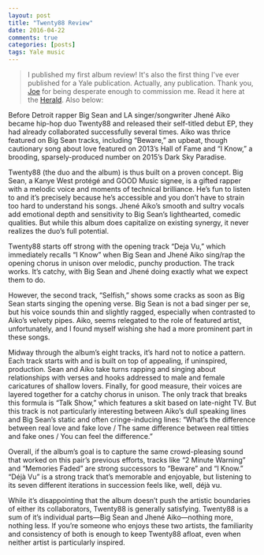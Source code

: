 ```yaml
---
layout: post
title: "Twenty88 Review"
date: 2016-04-22
comments: true
categories: [posts]
tags: Yale music
---
```


>I published my first album review! It's also the first thing I've ever published for a Yale publication. Actually, any publication. Thank you, [Joe](http://joekuperschmidt.com/) for being desperate enough to commission me. Read it here at the [Herald](http://yaleherald.com/reviews/music-twenty88/). Also below:

Before Detroit rapper Big Sean and LA singer/songwriter Jhené Aiko became hip-hop duo Twenty88 and released their self-titled debut EP, they had already collaborated successfully several times. Aiko was thrice featured on Big Sean tracks, including “Beware,” an upbeat, though cautionary song about love featured on 2013’s Hall of Fame and “I Know,” a brooding, sparsely-produced number on 2015’s Dark Sky Paradise.  

Twenty88 (the duo and the album) is thus built on a proven concept. Big Sean, a Kanye West protégé and GOOD Music signee, is a gifted rapper with a melodic voice and moments of technical brilliance. He’s fun to listen to and it’s precisely because he’s accessible and you don’t have to strain too hard to understand his songs. Jhené Aiko’s smooth and sultry vocals add emotional depth and sensitivity to Big Sean’s lighthearted, comedic qualities. But while this album does capitalize on existing synergy, it never realizes the duo’s full potential.

Twenty88 starts off strong with the opening track “Deja Vu,” which immediately recalls “I Know” when Big Sean and Jhené Aiko sing/rap the opening chorus in unison over melodic, punchy production. The track works. It’s catchy, with Big Sean and Jhené doing exactly what we expect them to do.

However, the second track, “Selfish,” shows some cracks as soon as Big Sean starts singing the opening verse. Big Sean is not a bad singer per se, but his voice sounds thin and slightly ragged, especially when contrasted to Aiko’s velvety pipes. Aiko, seems relegated to the role of featured artist, unfortunately, and I found myself wishing she had a more prominent part in these songs.

Midway through the album’s eight tracks, it’s hard not to notice a pattern. Each track starts with and is built on top of appealing, if uninspired, production. Sean and Aiko take turns rapping and singing about relationships with verses and hooks addressed to male and female caricatures of shallow lovers. Finally, for good measure, their voices are layered together for a catchy chorus in unison. The only track that breaks this formula is “Talk Show,” which features a skit based on late-night TV. But this track is not particularly interesting between Aiko’s dull speaking lines and Big Sean’s static and often cringe-inducing lines: “What’s the difference between real love and fake love / The same difference between real titties and fake ones / You can feel the difference.”

Overall, if the album’s goal is to capture the same crowd-pleasing sound that worked on this pair’s previous efforts, tracks like “2 Minute Warning” and “Memories Faded” are strong successors to “Beware” and “I Know.” “Déjà Vu” is a strong track that’s memorable and enjoyable, but listening to its seven different iterations in succession feels like, well, déjà vu.

While it’s disappointing that the album doesn’t push the artistic boundaries of either its collaborators, Twenty88 is generally satisfying. Twenty88 is a sum of it’s individual parts—Big Sean and Jhené Aiko—nothing more, nothing less. If you’re someone who enjoys these two artists, the familiarity and consistency of both is enough to keep Twenty88 afloat, even when neither artist is particularly inspired.

